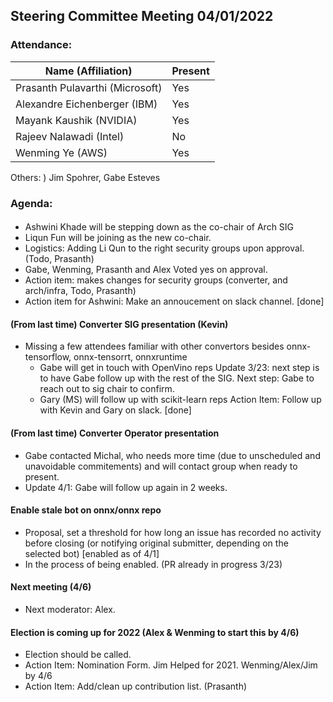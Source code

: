 ## Steering Committee Meeting 04/01/2022

### Attendance:

| Name (Affiliation)              | Present  |
| ------------------------------- | -------- |
| Prasanth Pulavarthi (Microsoft) | Yes      |
| Alexandre Eichenberger (IBM)    | Yes      |
| Mayank Kaushik (NVIDIA)         | Yes      |
| Rajeev Nalawadi (Intel)         | No       |
| Wenming Ye (AWS)                | Yes      |

Others: )  Jim Spohrer, Gabe Esteves  

### Agenda:
  ####
  - Ashwini Khade will be stepping down as the co-chair of Arch SIG
  - Liqun Fun will be joining as the new co-chair.
  - Logistics: Adding Li Qun to the right security groups upon approval. (Todo, Prasanth)
  - Gabe, Wenming, Prasanth and Alex Voted yes on approval.
  - Action item:  makes changes for security groups (converter, and arch/infra,  Todo, Prasanth)
  - Action item for Ashwini: Make an annoucement on slack channel. [done]
  
  #### (From last time) Converter SIG presentation (Kevin)
  - Missing a few attendees familiar with other convertors besides onnx-tensorflow, onnx-tensorrt, onnxruntime
    - Gabe will get in touch with OpenVino reps Update 3/23: next step is to have Gabe follow up with the rest of the SIG. 
    Next step: Gabe to reach out to sig chair to confirm.
    - Gary (MS) will follow up with scikit-learn reps  Action Item: Follow up with Kevin and Gary on slack.  [done]
 
  #### (From last time) Converter Operator presentation 
  - Gabe contacted Michal, who needs more time (due to unscheduled and unavoidable commitements) and will contact group when ready to present.
  - Update 4/1: Gabe will follow up again in 2 weeks. 

  #### Enable stale bot on onnx/onnx repo
  - Proposal, set a threshold for how long an issue has recorded no activity before closing (or notifying original submitter, depending on the selected bot) [enabled as of 4/1]
  - In the process of being enabled.  (PR already in progress 3/23)

  #### Next meeting (4/6)
  - Next moderator: Alex.

  #### Election is coming up for 2022   (Alex & Wenming to start this by 4/6)
  - Election should be called. 
  - Action Item: Nomination Form. Jim Helped for 2021. Wenming/Alex/Jim by 4/6 
  - Action Item: Add/clean up contribution list. (Prasanth)
  
